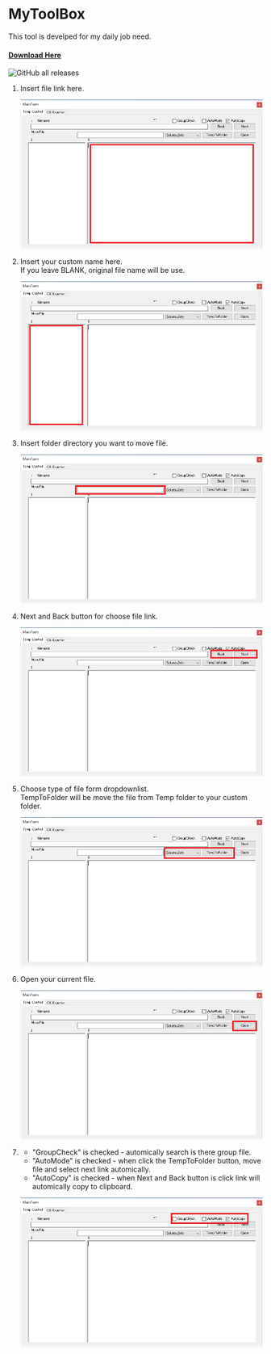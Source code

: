 # MyToolBox

This tool is develped for my daily job need.

#### [Download Here](https://github.com/Monojue/MyToolBox/releases/download/v1.1/MyToolBox.zip)
![GitHub all releases](https://img.shields.io/github/downloads/Monojue/MyToolBox/total?color=Blue&label=Downloads&style=plastic)

1.  Insert file link here.

    ![01](images/01.png)

2.  Insert your custom name here.<br />
    If you leave BLANK, original file name will be use.


    ![01](images/02.png)
    
3.  Insert folder directory you want to move file.

    ![01](images/03.png)

4.  Next and Back button for choose file link.

    ![01](images/04.png)

5.  Choose type of file form dropdownlist.<br />
    TempToFolder will be move the file from Temp folder to your custom folder.
    
    ![01](images/05.png)

6.  Open your current file.

    ![01](images/06.png)

7.  - "GroupCheck" is checked - automically search is there group file.<br />
    - "AutoMode" is checked - when click the TempToFolder button, move file and select next link automically.<br />
    - "AutoCopy" is checked - when Next and Back button is click link will automically copy to clipboard.<br />

    ![01](images/07.png)
